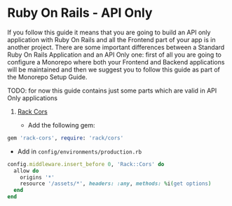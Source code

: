 # Ruby On Rails - API Only

If you follow this guide it means that you are going to build an API only application with Ruby On Rails and all the Frontend part of your app is in another project.
There are some important differences between a Standard Ruby On Rails Application and an API Only one:
first of all you are going to configure a Monorepo where both your Frontend and Backend applications will be maintained and then we suggest you to follow this guide as part of the Monorepo Setup Guide.

TODO: for now this guide contains just some parts which are valid in API Only applications

1. [Rack Cors](https://github.com/cyu/rack-cors)

   * Add the following gem:
```ruby
gem 'rack-cors', require: 'rack/cors'
```

   * Add in `config/environments/production.rb`

```ruby
config.middleware.insert_before 0, 'Rack::Cors' do
  allow do
    origins '*'
    resource '/assets/*', headers: :any, methods: %i(get options)
  end
end
```
